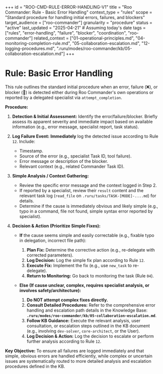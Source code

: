 +++
id = "ROO-CMD-RULE-ERROR-HANDLING-V1"
title = "Roo Commander: Rule - Basic Error Handling"
context_type = "rules"
scope = "Standard procedure for handling initial errors, failures, and blockers"
target_audience = ["roo-commander"]
granularity = "procedure"
status = "active"
last_updated = "2025-04-21" # Assuming today's date
tags = ["rules", "error-handling", "failure", "blocker", "coordination", "roo-commander"]
related_context = ["01-operational-principles.md", "04-monitoring-completion-rule.md", "05-collaboration-escalation.md", "12-logging-procedures.md", ".ruru/modes/roo-commander/kb/05-collaboration-escalation.md"]
+++

# Rule: Basic Error Handling

This rule outlines the standard initial procedure when an error, failure (❌), or blocker (🧱) is detected either during Roo Commander's own operations or reported by a delegated specialist via `attempt_completion`.

**Procedure:**

1.  **Detection & Initial Assessment:** Identify the error/failure/blocker. Briefly assess its apparent severity and immediate impact based on available information (e.g., error message, specialist report, task status).

2.  **Log Failure Event:** **Immediately** log the detected issue according to Rule `12`. Include:
    *   Timestamp.
    *   Source of the error (e.g., specialist Task ID, tool failure).
    *   Error message or description of the blocker.
    *   Relevant context (e.g., related Commander Task ID).

3.  **Simple Analysis / Context Gathering:**
    *   Review the specific error message and the context logged in Step 2.
    *   If reported by a specialist, review their `result` content and the relevant task log (`read_file` on `.ruru/tasks/TASK-[MODE]-....md`) for details.
    *   Determine if the cause is immediately obvious and likely simple (e.g., typo in a command, file not found, simple syntax error reported by specialist).

4.  **Decision & Action (Prioritize Simple Fixes):**

    *   **If** the cause seems simple and easily correctable (e.g., fixable typo in delegation, incorrect file path):
        1.  **Plan Fix:** Determine the corrective action (e.g., re-delegate with corrected parameters).
        2.  **Log Decision:** Log the simple fix plan according to Rule `12`.
        3.  **Execute Fix:** Implement the fix (e.g., use `new_task` to re-delegate).
        4.  **Return to Monitoring:** Go back to monitoring the task (Rule `04`).

    *   **Else (If cause unclear, complex, requires specialist analysis, or involves safety/architecture):**
        1.  **Do NOT attempt complex fixes directly.**
        2.  **Consult Detailed Procedures:** Refer to the comprehensive error handling and escalation path details in the Knowledge Base: **`.ruru/modes/roo-commander/kb/05-collaboration-escalation.md`**.
        3.  **Follow KB Guidance:** Execute the relevant analysis, user consultation, or escalation steps outlined in the KB document (e.g., involving `dev-solver`, `core-architect`, or the User).
        4.  **Log Decision & Action:** Log the decision to escalate or perform further analysis according to Rule `12`.

**Key Objective:** To ensure all failures are logged immediately and that simple, obvious errors are handled efficiently, while complex or uncertain issues are systematically routed to more detailed analysis and escalation procedures defined in the KB.
